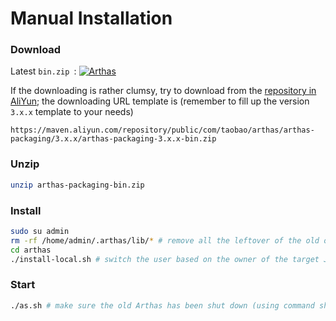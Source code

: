 Manual Installation
===================

### Download

Latest `bin.zip `: [![Arthas](https://img.shields.io/maven-central/v/com.taobao.arthas/arthas-packaging.svg?style=flat-square "Arthas")](http://search.maven.org/classic/#search%7Cga%7C1%7Cg%3A%22com.taobao.arthas%22%20AND%20a%3A%22arthas-packaging%22)


If the downloading is rather clumsy, try to download from the [repository in AliYun](https://maven.aliyun.com/); the downloading URL template is (remember to fill up the version `3.x.x` template to your needs)

`https://maven.aliyun.com/repository/public/com/taobao/arthas/arthas-packaging/3.x.x/arthas-packaging-3.x.x-bin.zip`
### Unzip

```bash
unzip arthas-packaging-bin.zip
```

### Install

```bash
sudo su admin
rm -rf /home/admin/.arthas/lib/* # remove all the leftover of the old outdated Arthas
cd arthas
./install-local.sh # switch the user based on the owner of the target Java process.
```

### Start

```bash
./as.sh # make sure the old Arthas has been shut down (using command shutdown);
```
